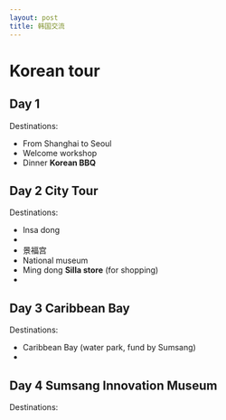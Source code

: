 ```yaml
---
layout: post
title: 韩国交流
---
```

# Korean tour
## Day 1
Destinations:
- From Shanghai to Seoul
- Welcome workshop
- Dinner **Korean BBQ**


## Day 2 City Tour
Destinations:
- Insa dong
- 
- 景福宫
- National museum
- Ming dong **Silla store** (for shopping)
- 


## Day 3 Caribbean Bay
Destinations:
- Caribbean Bay (water park, fund by Sumsang)
- 

## Day 4 Sumsang Innovation Museum
Destinations:

